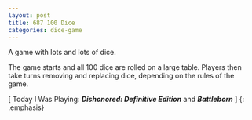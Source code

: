 ```yaml
---
layout: post
title: 687 100 Dice
categories: dice-game
---
```

A game with lots and lots of dice.

The game starts and all 100 dice are rolled on a large table. Players then take turns removing and replacing dice, depending on the rules of the game.

[ Today I Was Playing: ***Dishonored: Definitive Edition*** and ***Battleborn*** ]
{: .emphasis}